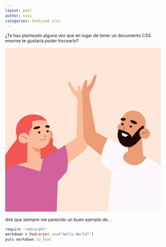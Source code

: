 ```yaml
---
layout: post
author: xavi
categories: featured scss
---
```


¿Te has planteado alguna vez que en lugar de tener un documento CSS enorme te gustaría poder trocearlo?

<img src="/assets/img/posts/basicos-sass.png"/>

 diré que siempre me parecido un buen ejemplo de...

```ruby
require 'redcarpet'
markdown = Redcarpet.new("Hello World!")
puts markdown.to_html
```